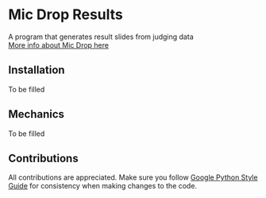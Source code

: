# Mic Drop Results
A program that generates result slides from judging data<br>
[More info about Mic Drop here](https://discord.gg/ZeGWzgvFcR)

## Installation
To be filled

## Mechanics
To be filled

## Contributions
All contributions are appreciated. Make sure you follow [Google Python Style Guide](https://google.github.io/styleguide/pyguide.html) for consistency when making changes to the code.
